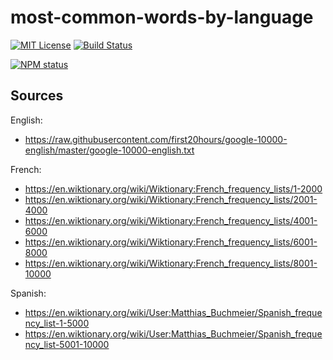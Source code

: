 # most-common-words-by-language

[![MIT License](https://img.shields.io/badge/license-mit-green.svg?style=flat-square)](https://opensource.org/licenses/MIT)
[![Build Status](https://travis-ci.org/oprogramador/most-common-words-by-language.svg?branch=master)](https://travis-ci.org/oprogramador/most-common-words-by-language
)

[![NPM status](https://nodei.co/npm/most-common-words-by-language.png?downloads=true&stars=true)](https://npmjs.org/package/most-common-words-by-language
)

## Sources
English:
- https://raw.githubusercontent.com/first20hours/google-10000-english/master/google-10000-english.txt

French:
- https://en.wiktionary.org/wiki/Wiktionary:French_frequency_lists/1-2000
- https://en.wiktionary.org/wiki/Wiktionary:French_frequency_lists/2001-4000
- https://en.wiktionary.org/wiki/Wiktionary:French_frequency_lists/4001-6000
- https://en.wiktionary.org/wiki/Wiktionary:French_frequency_lists/6001-8000
- https://en.wiktionary.org/wiki/Wiktionary:French_frequency_lists/8001-10000

Spanish:
- https://en.wiktionary.org/wiki/User:Matthias_Buchmeier/Spanish_frequency_list-1-5000
- https://en.wiktionary.org/wiki/User:Matthias_Buchmeier/Spanish_frequency_list-5001-10000
